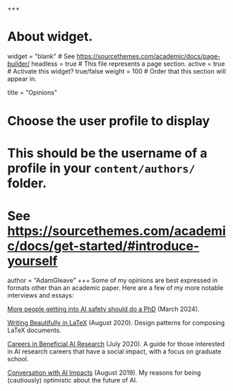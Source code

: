 +++
# About widget.
widget = "blank"  # See https://sourcethemes.com/academic/docs/page-builder/
headless = true  # This file represents a page section.
active = true  # Activate this widget? true/false
weight = 100 # Order that this section will appear in.

title = "Opinions"

# Choose the user profile to display
# This should be the username of a profile in your `content/authors/` folder.
# See https://sourcethemes.com/academic/docs/get-started/#introduce-yourself
author = "AdamGleave"
+++
Some of my opinions are best expressed in formats other than an academic paper.
Here are a few of my more notable interviews and essays:

[More people getting into AI safety should do a PhD](/post/why-do-phd/) (March 2024).

[Writing Beautifully in LaTeX](/post/latex-design-patterns/) (August 2020).
Design patterns for composing LaTeX documents.
 
[Careers in Beneficial AI Research](https://docs.google.com/document/d/1RFo7_9JVmt0z8RPwUjB-mUMgCMoUQmsaj2CM5aHvxCw/edit) (July 2020).
A guide for those interested in AI research careers that have a social impact, with a focus on graduate school.

[Conversation with AI Impacts](https://aiimpacts.org/conversation-with-adam-gleave/) (August 2019).
My reasons for being (cautiously) optimistic about the future of AI.
